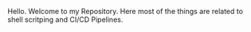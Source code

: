 Hello. Welcome to my Repository. Here most of the things are related to shell scritping and CI/CD Pipelines.
